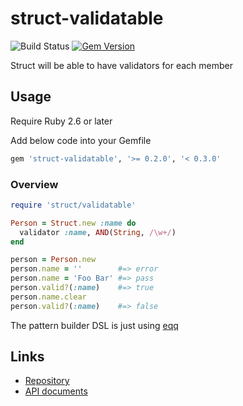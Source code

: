 # struct-validatable

![Build Status](https://github.com/kachick/struct-validatable/actions/workflows/test_behaviors.yml/badge.svg?branch=main)
[![Gem Version](https://badge.fury.io/rb/struct-validatable.png)](http://badge.fury.io/rb/struct-validatable)

Struct will be able to have validators for each member

## Usage

Require Ruby 2.6 or later

Add below code into your Gemfile

```ruby
gem 'struct-validatable', '>= 0.2.0', '< 0.3.0'
```

### Overview

```ruby
require 'struct/validatable'

Person = Struct.new :name do
  validator :name, AND(String, /\w+/)
end

person = Person.new
person.name = ''        #=> error
person.name = 'Foo Bar' #=> pass
person.valid?(:name)    #=> true
person.name.clear
person.valid?(:name)    #=> false
```

The pattern builder DSL is just using [eqq](https://github.com/kachick/eqq)

## Links

- [Repository](https://github.com/kachick/struct-validatable)
- [API documents](https://kachick.github.io/struct-validatable/)
